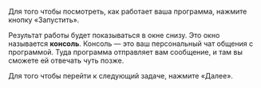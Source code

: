 Для того чтобы посмотреть, как работает ваша программа, нажмите кнопку «Запустить». 

Результат работы будет показываться в окне снизу. Это окно называется **консоль**. Консоль — это ваш персональный чат общения с программой. Туда программа отправляет вам сообщение, и там вы сможете ей отвечать чуть позже. 

Для того чтобы перейти к следующий задаче, нажмите «Далее».